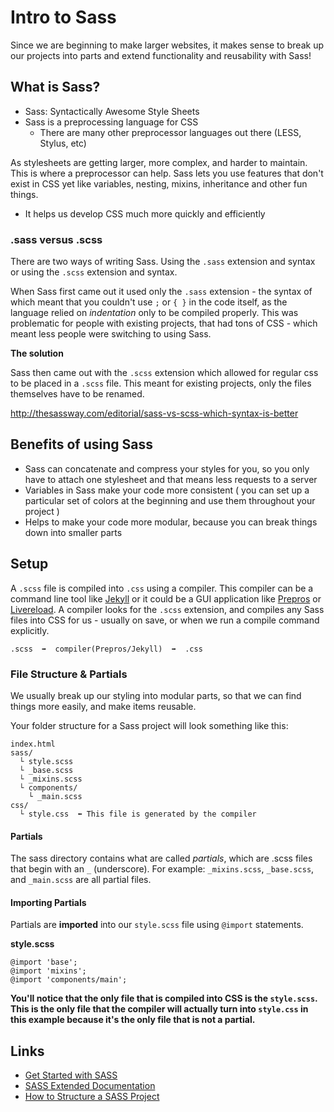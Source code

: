 # Intro to Sass

Since we are beginning to make larger websites, it makes sense to break up our projects into parts and extend functionality and reusability with Sass!

## What is Sass?
- Sass: Syntactically Awesome Style Sheets
- Sass is a preprocessing language for CSS
    - There are many other preprocessor languages out there (LESS, Stylus, etc) 

As stylesheets are getting larger, more complex, and harder to maintain. This is where a preprocessor can help. Sass lets you use features that don't exist in CSS yet like variables, nesting, mixins, inheritance and other fun things. 
- It helps us develop CSS much more quickly and efficiently

### .sass versus .scss
There are two ways of writing Sass. Using the ```.sass``` extension and syntax or using the ```.scss``` extension and syntax.

When Sass first came out it used only the ```.sass``` extension - the syntax of which meant that you couldn't use ```;``` or ```{ }``` in the code itself, as the language relied on *indentation* only to be compiled properly. This was problematic for people with existing projects, that had tons of CSS - which meant less people were switching to using Sass. 

**The solution**

Sass then came out with the ```.scss``` extension which allowed for regular css to be placed in a ```.scss``` file. This meant for existing projects, only the files themselves have to be renamed. 

http://thesassway.com/editorial/sass-vs-scss-which-syntax-is-better 

## Benefits of using Sass
- Sass can concatenate and compress your styles for you, so you only have to attach one stylesheet and that means less requests to a server
- Variables in Sass make your code more consistent ( you can set up a particular set of colors at the beginning and use them throughout your project )
- Helps to make your code more modular, because you can break things down into smaller parts

## Setup
A ```.scss``` file is compiled into ```.css``` using a compiler. This compiler can be a command line tool like [Jekyll](http://jekyllrb.com/docs/assets/) or it could be a GUI application like [Prepros](https://prepros.io/) or [Livereload](http://livereload.com/). A compiler looks for the ```.scss``` extension, and compiles any Sass files into CSS for us - usually on save, or when we run a compile command explicitly. 
```
.scss  ➡  compiler(Prepros/Jekyll)  ➡  .css
```

### File Structure & Partials
We usually break up our styling into modular parts, so that we can find things more easily, and make items reusable.

Your folder structure for a Sass project will look something like this: 
```
index.html
sass/
  └ style.scss
  └ _base.scss
  └ _mixins.scss
  └ components/
    └ _main.scss
css/
  └ style.css  ⬅︎ This file is generated by the compiler
```

#### Partials
 The sass directory contains what are called *partials*, which are .scss files that begin with an ```_``` (underscore). For example: ```_mixins.scss```, ```_base.scss```, and ```_main.scss``` are all partial files. 

#### Importing Partials
Partials are **imported** into our ```style.scss``` file using ```@import``` statements.

**style.scss**
```
@import 'base';
@import 'mixins';
@import 'components/main';
```

**You'll notice that the only file that is compiled into CSS is the ```style.scss```. This is the only file that the compiler will actually turn into ```style.css``` in this example because it's the only file that is not a partial.**





## Links

- [Get Started with SASS](http://sass-lang.com/guide)
- [SASS Extended Documentation](http://sass-lang.com/documentation/file.SASS_REFERENCE.html)
- [How to Structure a SASS Project](http://thesassway.com/beginner/how-to-structure-a-sass-project)

